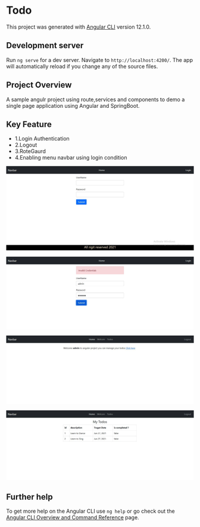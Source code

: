 # Todo

This project was generated with [Angular CLI](https://github.com/angular/angular-cli) version 12.1.0.

## Development server

Run `ng serve` for a dev server. Navigate to `http://localhost:4200/`. The app will automatically reload if you change any of the source files.

## Project Overview
A sample angulr project using route,services and components to demo a single page application  using Angular and SpringBoot.

## Key Feature
<div>
<ul>
  <li>1.Login Authentication</li>
   <li>2.Logout </li>
  <li>3.RoteGaurd</li>
   <li>4.Enabling menu navbar using login condition</li>
</ul>

</div>




<p align="center">
  <img src="https://github.com/sandyrai/Angular/blob/master/src/assets/images/images1.JPG"  title="hover text">
</p> 

<p align="center"><img src="https://github.com/sandyrai/Angular/blob/master/src/assets/images/image2.JPG"  alt="accessibility text"></p>
<p align="center"><img src="https://github.com/sandyrai/Angular/blob/master/src/assets/images/images3.JPG"  alt="accessibility text"></p>
<p align="center">  <img src="https://github.com/sandyrai/Angular/blob/master/src/assets/images/image4.JPG"  alt="accessibility text"></p>




## Further help

To get more help on the Angular CLI use `ng help` or go check out the [Angular CLI Overview and Command Reference](https://angular.io/cli) page.
